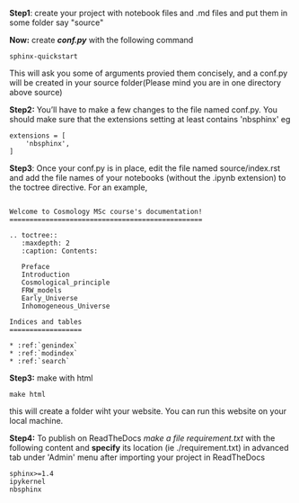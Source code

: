 **Step1**: create your project with notebook files and .md files and put them in some folder say "source"

**Now:** create ***conf.py*** with the following command 
```
sphinx-quickstart
```
This will ask you some of arguments provied them concisely, and a conf.py will be created in your source folder(Please mind you are in one directory above source)

**Step2:** You’ll have to make a few changes to the file named conf.py. You should make sure that the extensions setting at least contains 'nbsphinx' eg
```
extensions = [
    'nbsphinx',
]
```


**Step3**: Once your conf.py is in place, edit the file named source/index.rst and add the file names of your notebooks (without the .ipynb extension) to the toctree directive. For an example, 
```shell

Welcome to Cosmology MSc course's documentation!
================================================

.. toctree::
   :maxdepth: 2
   :caption: Contents:

   Preface
   Introduction
   Cosmological_principle
   FRW_models
   Early_Universe
   Inhomogeneous_Universe

Indices and tables
==================

* :ref:`genindex`
* :ref:`modindex`
* :ref:`search`
```


**Step3:** make with html
```
make html
```
this will create a folder wiht your website. You can run this website on your local machine.

**Step4:** To publish on ReadTheDocs *make a file requirement.txt* with the following content and **specify** its location (ie ./requirement.txt) in advanced
tab under 'Admin' menu after importing your project in ReadTheDocs
```
sphinx>=1.4
ipykernel
nbsphinx
```

